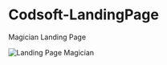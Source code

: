 # Codsoft-LandingPage
Magician Landing Page

![Landing Page Magician](https://github.com/user-attachments/assets/de0465aa-d8c2-4265-8be1-75d6f0ceb282)
